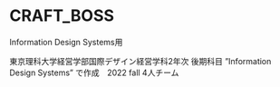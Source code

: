 # CRAFT_BOSS
Information Design Systems用

東京理科大学経営学部国際デザイン経営学科2年次 後期科目 ”Information Design Systems” で作成　2022 fall
4人チーム
